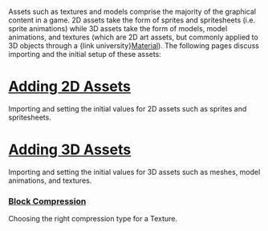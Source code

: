 Assets such as textures and models comprise the majority of the graphical content in a game. 2D assets take the form of sprites and spritesheets (i.e. sprite animations) while 3D assets take the form of models, model animations, and textures (which are 2D art assets, but commonly applied to 3D objects through a {link university}[Material](https://github.com/PlasmaEngine/PlasmaDocs/blob/master/plasma_editor_documentation/plasmamanual/graphics/materials/materials_overview.markdown)). The following pages discuss importing and the initial setup of these assets:

 # [Adding 2D Assets](https://github.com/PlasmaEngine/PlasmaDocs/blob/master/plasma_editor_documentation/plasmamanual/graphics/adding_assets/adding_textures_and_sprites.markdown)
Importing and setting the initial values for 2D assets such as sprites and spritesheets.

 # [Adding 3D Assets](https://github.com/PlasmaEngine/PlasmaDocs/blob/master/plasma_editor_documentation/plasmamanual/graphics/adding_assets/adding_3d_assets.markdown)
Importing and setting the initial values for 3D assets such as meshes, model animations, and textures.

 ### [Block Compression](https://github.com/PlasmaEngine/PlasmaDocs/blob/master/plasma_editor_documentation/plasmamanual/graphics/adding_assets/block_compression.markdown)
Choosing the right compression type for a Texture. 

 